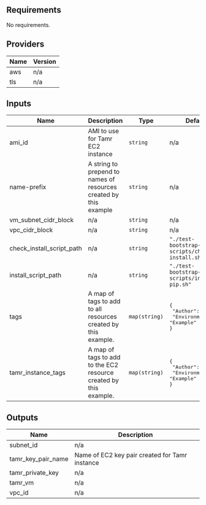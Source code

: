 <!-- BEGINNING OF PRE-COMMIT-TERRAFORM DOCS HOOK -->
## Requirements

No requirements.

## Providers

| Name | Version |
|------|---------|
| aws | n/a |
| tls | n/a |

## Inputs

| Name | Description | Type | Default | Required |
|------|-------------|------|---------|:--------:|
| ami\_id | AMI to use for Tamr EC2 instance | `string` | n/a | yes |
| name-prefix | A string to prepend to names of resources created by this example | `string` | n/a | yes |
| vm\_subnet\_cidr\_block | n/a | `string` | n/a | yes |
| vpc\_cidr\_block | n/a | `string` | n/a | yes |
| check\_install\_script\_path | n/a | `string` | `"./test-bootstrap-scripts/check-install.sh"` | no |
| install\_script\_path | n/a | `string` | `"./test-bootstrap-scripts/install-pip.sh"` | no |
| tags | A map of tags to add to all resources created by this example. | `map(string)` | <pre>{<br>  "Author": "Tamr",<br>  "Environment": "Example"<br>}</pre> | no |
| tamr\_instance\_tags | A map of tags to add to the EC2 resource created by this example. | `map(string)` | <pre>{<br>  "Author": "Tamr",<br>  "Environment": "Example"<br>}</pre> | no |

## Outputs

| Name | Description |
|------|-------------|
| subnet\_id | n/a |
| tamr\_key\_pair\_name | Name of EC2 key pair created for Tamr instance |
| tamr\_private\_key | n/a |
| tamr\_vm | n/a |
| vpc\_id | n/a |

<!-- END OF PRE-COMMIT-TERRAFORM DOCS HOOK -->
